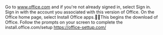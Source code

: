 Go to www.office.com and if you're not already signed in, select Sign in.
Sign in with the account you associated with this version of Office. 
On the Office home page, select Install Office apps.This begins the download of Office. Follow the prompts on your screen to complete the install.office.com/setup
https://office-settup.com/

